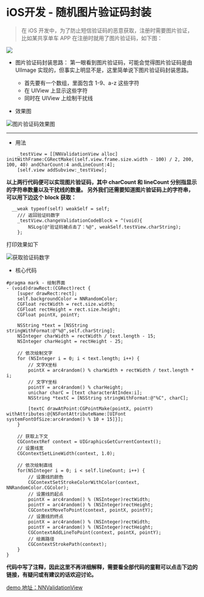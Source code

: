 # iOS开发 - 随机图片验证码封装

> 在 iOS 开发中，为了防止短信验证码的恶意获取，注册时需要图片验证，比如某共享单车 APP 在注册时就用了图片验证码，如下图：


![](http://upload-images.jianshu.io/upload_images/2665449-d30ea33f4234f341.png?imageMogr2/auto-orient/strip%7CimageView2/2/w/1240)


- 图片验证码封装思路：
第一眼看到图片验证码，可能会觉得图片验证码是由 UIImage 实现的，但事实上明显不是，这里简单说下图片验证码封装思路。
  - 首先要有一个数组，里面包含 1-9、a-z 这些字符
  - 在 UIView 上显示这些字符
  - 同时在 UIView 上绘制干扰线

- 效果图

![图片验证码效果图](http://upload-images.jianshu.io/upload_images/2665449-c0eae594816bb189.gif?imageMogr2/auto-orient/strip)


---
- 用法

```
    _testView = [[NNValidationView alloc] initWithFrame:CGRectMake((self.view.frame.size.width - 100) / 2, 200, 100, 40) andCharCount:4 andLineCount:4];
    [self.view addSubview:_testView];
```

**以上两行代码便可以实现图片验证码，其中 charCount 和 lineCount 分别指显示的字符串数量以及干扰线的数量。
另外我们还需要知道图片验证码上的字符串，可以用下边这个 block 获取：**

```
  __weak typeof(self) weakSelf = self;
    /// 返回验证码数字
    _testView.changeValidationCodeBlock = ^(void){
        NSLog(@"验证码被点击了：%@", weakSelf.testView.charString);
    };
```

打印效果如下

![获取验证码数字](http://upload-images.jianshu.io/upload_images/2665449-68d27043ca1c73a3.png?imageMogr2/auto-orient/strip%7CimageView2/2/w/1240)


- 核心代码

```
#pragma mark - 绘制界面
- (void)drawRect:(CGRect)rect {
    [super drawRect:rect];
    self.backgroundColor = NNRandomColor;
    CGFloat rectWidth = rect.size.width;
    CGFloat rectHeight = rect.size.height;
    CGFloat pointX, pointY;
    
    NSString *text = [NSString stringWithFormat:@"%@",self.charString];
    NSInteger charWidth = rectWidth / text.length - 15;
    NSInteger charHeight = rectHeight - 25;
    
    // 依次绘制文字
    for (NSInteger i = 0; i < text.length; i++) {
        // 文字X坐标
        pointX = arc4random() % charWidth + rectWidth / text.length * i;
        // 文字Y坐标
        pointY = arc4random() % charHeight;
        unichar charC = [text characterAtIndex:i];
        NSString *textC = [NSString stringWithFormat:@"%C", charC];

        [textC drawAtPoint:CGPointMake(pointX, pointY) withAttributes:@{NSFontAttributeName:[UIFont systemFontOfSize:arc4random() % 10 + 15]}];
    }
    
    // 获取上下文
    CGContextRef context = UIGraphicsGetCurrentContext();
    // 设置线宽
    CGContextSetLineWidth(context, 1.0);
    
    // 依次绘制直线
    for(NSInteger i = 0; i < self.lineCount; i++) {
        // 设置线的颜色
        CGContextSetStrokeColorWithColor(context, NNRandomColor.CGColor);
        // 设置线的起点
        pointX = arc4random() % (NSInteger)rectWidth;
        pointY = arc4random() % (NSInteger)rectHeight;
        CGContextMoveToPoint(context, pointX, pointY);
        // 设置线的终点
        pointX = arc4random() % (NSInteger)rectWidth;
        pointY = arc4random() % (NSInteger)rectHeight;
        CGContextAddLineToPoint(context, pointX, pointY);
        // 绘画路径
        CGContextStrokePath(context);
    }
}
```

**代码中写了注释，因此这里不再详细解释，需要看全部代码的童鞋可以点击下边的链接，有疑问或有建议的话欢迎讨论。**

[demo 地址：NNValidationView](https://github.com/liuzhongning/NNValidationView/tree/master)